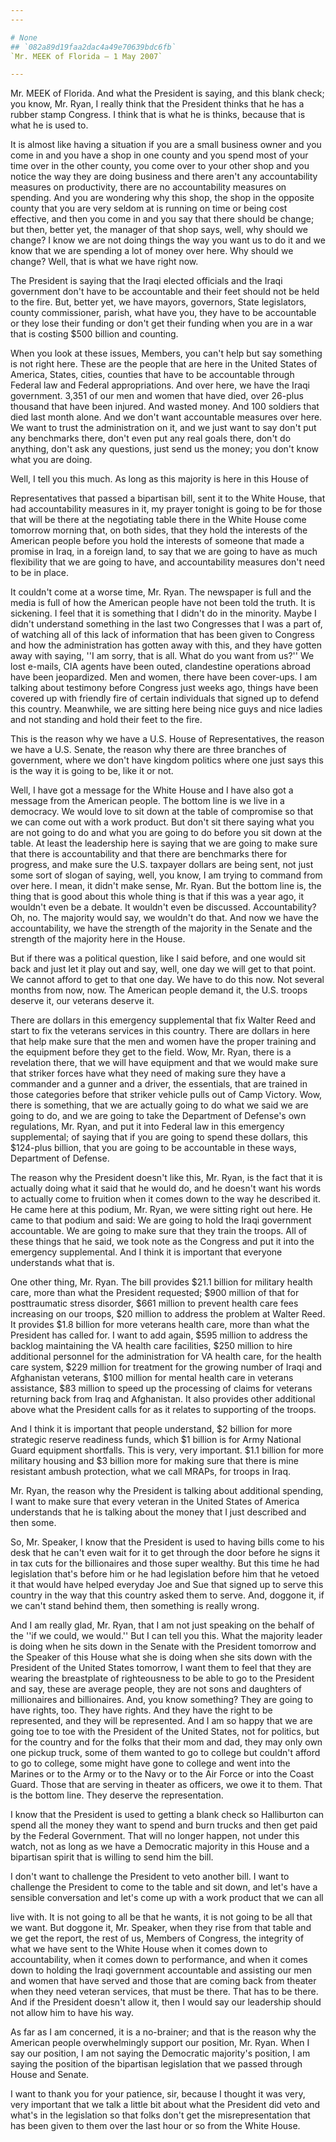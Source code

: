 ```yaml
---
---

# None
## `082a89d19faa2dac4a49e70639bdc6fb`
`Mr. MEEK of Florida — 1 May 2007`

---
```



Mr. MEEK of Florida. And what the President is saying, and this blank 
check; you know, Mr. Ryan, I really think that the President thinks 
that he has a rubber stamp Congress. I think that is what he is thinks, 
because that is what he is used to.

It is almost like having a situation if you are a small business 
owner and you come in and you have a shop in one county and you spend 
most of your time over in the other county, you come over to your other 
shop and you notice the way they are doing business and there aren't 
any accountability measures on productivity, there are no 
accountability measures on spending. And you are wondering why this 
shop, the shop in the opposite county that you are very seldom at is 
running on time or being cost effective, and then you come in and you 
say that there should be change; but then, better yet, the manager of 
that shop says, well, why should we change? I know we are not doing 
things the way you want us to do it and we know that we are spending a 
lot of money over here. Why should we change? Well, that is what we 
have right now.

The President is saying that the Iraqi elected officials and the 
Iraqi government don't have to be accountable and their feet should not 
be held to the fire. But, better yet, we have mayors, governors, State 
legislators, county commissioner, parish, what have you, they have to 
be accountable or they lose their funding or don't get their funding 
when you are in a war that is costing $500 billion and counting.

When you look at these issues, Members, you can't help but say 
something is not right here. These are the people that are here in the 
United States of America, States, cities, counties that have to be 
accountable through Federal law and Federal appropriations. And over 
here, we have the Iraqi government. 3,351 of our men and women that 
have died, over 26-plus thousand that have been injured. And wasted 
money. And 100 soldiers that died last month alone. And we don't want 
accountable measures over here. We want to trust the administration on 
it, and we just want to say don't put any benchmarks there, don't even 
put any real goals there, don't do anything, don't ask any questions, 
just send us the money; you don't know what you are doing.

Well, I tell you this much. As long as this majority is here in this 
House of


Representatives that passed a bipartisan bill, sent it to the White 
House, that had accountability measures in it, my prayer tonight is 
going to be for those that will be there at the negotiating table there 
in the White House come tomorrow morning that, on both sides, that they 
hold the interests of the American people before you hold the interests 
of someone that made a promise in Iraq, in a foreign land, to say that 
we are going to have as much flexibility that we are going to have, and 
accountability measures don't need to be in place.

It couldn't come at a worse time, Mr. Ryan. The newspaper is full and 
the media is full of how the American people have not been told the 
truth. It is sickening. I feel that it is something that I didn't do in 
the minority. Maybe I didn't understand something in the last two 
Congresses that I was a part of, of watching all of this lack of 
information that has been given to Congress and how the administration 
has gotten away with this, and they have gotten away with saying, ''I 
am sorry, that is all. What do you want from us?'' We lost e-mails, CIA 
agents have been outed, clandestine operations abroad have been 
jeopardized. Men and women, there have been cover-ups. I am talking 
about testimony before Congress just weeks ago, things have been 
covered up with friendly fire of certain individuals that signed up to 
defend this country. Meanwhile, we are sitting here being nice guys and 
nice ladies and not standing and hold their feet to the fire.

This is the reason why we have a U.S. House of Representatives, the 
reason we have a U.S. Senate, the reason why there are three branches 
of government, where we don't have kingdom politics where one just says 
this is the way it is going to be, like it or not.

Well, I have got a message for the White House and I have also got a 
message from the American people. The bottom line is we live in a 
democracy. We would love to sit down at the table of compromise so that 
we can come out with a work product. But don't sit there saying what 
you are not going to do and what you are going to do before you sit 
down at the table. At least the leadership here is saying that we are 
going to make sure that there is accountability and that there are 
benchmarks there for progress, and make sure the U.S. taxpayer dollars 
are being sent, not just some sort of slogan of saying, well, you know, 
I am trying to command from over here. I mean, it didn't make sense, 
Mr. Ryan. But the bottom line is, the thing that is good about this 
whole thing is that if this was a year ago, it wouldn't even be a 
debate. It wouldn't even be discussed. Accountability? Oh, no. The 
majority would say, we wouldn't do that. And now we have the 
accountability, we have the strength of the majority in the Senate and 
the strength of the majority here in the House.

But if there was a political question, like I said before, and one 
would sit back and just let it play out and say, well, one day we will 
get to that point. We cannot afford to get to that one day. We have to 
do this now. Not several months from now, now. The American people 
demand it, the U.S. troops deserve it, our veterans deserve it.

There are dollars in this emergency supplemental that fix Walter Reed 
and start to fix the veterans services in this country. There are 
dollars in here that help make sure that the men and women have the 
proper training and the equipment before they get to the field. Wow, 
Mr. Ryan, there is a revelation there, that we will have equipment and 
that we would make sure that striker forces have what they need of 
making sure they have a commander and a gunner and a driver, the 
essentials, that are trained in those categories before that striker 
vehicle pulls out of Camp Victory. Wow, there is something, that we are 
actually going to do what we said we are going to do, and we are going 
to take the Department of Defense's own regulations, Mr. Ryan, and put 
it into Federal law in this emergency supplemental; of saying that if 
you are going to spend these dollars, this $124-plus billion, that you 
are going to be accountable in these ways, Department of Defense.

The reason why the President doesn't like this, Mr. Ryan, is the fact 
that it is actually doing what it said that he would do, and he doesn't 
want his words to actually come to fruition when it comes down to the 
way he described it. He came here at this podium, Mr. Ryan, we were 
sitting right out here. He came to that podium and said: We are going 
to hold the Iraqi government accountable. We are going to make sure 
that they train the troops. All of these things that he said, we took 
note as the Congress and put it into the emergency supplemental. And I 
think it is important that everyone understands what that is.

One other thing, Mr. Ryan. The bill provides $21.1 billion for 
military health care, more than what the President requested; $900 
million of that for posttraumatic stress disorder, $661 million to 
prevent health care fees increasing on our troops, $20 million to 
address the problem at Walter Reed. It provides $1.8 billion for more 
veterans health care, more than what the President has called for. I 
want to add again, $595 million to address the backlog maintaining the 
VA health care facilities, $250 million to hire additional personnel 
for the administration for VA health care, for the health care system, 
$229 million for treatment for the growing number of Iraqi and 
Afghanistan veterans, $100 million for mental health care in veterans 
assistance, $83 million to speed up the processing of claims for 
veterans returning back from Iraq and Afghanistan. It also provides 
other additional above what the President calls for as it relates to 
supporting of the troops.

And I think it is important that people understand, $2 billion for 
more strategic reserve readiness funds, which $1 billion is for Army 
National Guard equipment shortfalls. This is very, very important. $1.1 
billion for more military housing and $3 billion more for making sure 
that there is mine resistant ambush protection, what we call MRAPs, for 
troops in Iraq.

Mr. Ryan, the reason why the President is talking about additional 
spending, I want to make sure that every veteran in the United States 
of America understands that he is talking about the money that I just 
described and then some.

So, Mr. Speaker, I know that the President is used to having bills 
come to his desk that he can't even wait for it to get through the door 
before he signs it in tax cuts for the billionaires and those super 
wealthy. But this time he had legislation that's before him or he had 
legislation before him that he vetoed it that would have helped 
everyday Joe and Sue that signed up to serve this country in the way 
that this country asked them to serve. And, doggone it, if we can't 
stand behind them, then something is really wrong.


And I am really glad, Mr. Ryan, that I am not just speaking on the 
behalf of the ''if we could, we would.'' But I can tell you this. What 
the majority leader is doing when he sits down in the Senate with the 
President tomorrow and the Speaker of this House what she is doing when 
she sits down with the President of the United States tomorrow, I want 
them to feel that they are wearing the breastplate of righteousness to 
be able to go to the President and say, these are average people, they 
are not sons and daughters of millionaires and billionaires. And, you 
know something? They are going to have rights, too. They have rights. 
And they have the right to be represented, and they will be 
represented. And I am so happy that we are going toe to toe with the 
President of the United States, not for politics, but for the country 
and for the folks that their mom and dad, they may only own one pickup 
truck, some of them wanted to go to college but couldn't afford to go 
to college, some might have gone to college and went into the Marines 
or to the Army or to the Navy or to the Air Force or into the Coast 
Guard. Those that are serving in theater as officers, we owe it to 
them. That is the bottom line. They deserve the representation.

I know that the President is used to getting a blank check so 
Halliburton can spend all the money they want to spend and burn trucks 
and then get paid by the Federal Government. That will no longer 
happen, not under this watch, not as long as we have a Democratic 
majority in this House and a bipartisan spirit that is willing to send 
him the bill.

I don't want to challenge the President to veto another bill. I want 
to challenge the President to come to the table and sit down, and let's 
have a sensible conversation and let's come up with a work product that 
we can all


live with. It is not going to all be that he wants, it is not going to 
be all that we want. But doggone it, Mr. Speaker, when they rise from 
that table and we get the report, the rest of us, Members of Congress, 
the integrity of what we have sent to the White House when it comes 
down to accountability, when it comes down to performance, and when it 
comes down to holding the Iraqi government accountable and assisting 
our men and women that have served and those that are coming back from 
theater when they need veteran services, that must be there. That has 
to be there. And if the President doesn't allow it, then I would say 
our leadership should not allow him to have his way.

As far as I am concerned, it is a no-brainer; and that is the reason 
why the American people overwhelmingly support our position, Mr. Ryan. 
When I say our position, I am not saying the Democratic majority's 
position, I am saying the position of the bipartisan legislation that 
we passed through House and Senate.

I want to thank you for your patience, sir, because I thought it was 
very, very important that we talk a little bit about what the President 
did veto and what's in the legislation so that folks don't get the 
misrepresentation that has been given to them over the last hour or so 
from the White House.